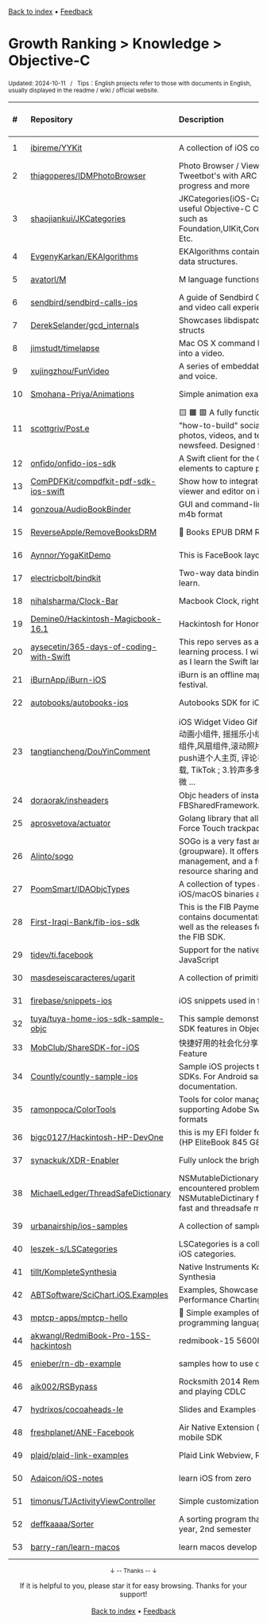 <a href="https://github.com/GrowingGit/GitHub-English-Top-Charts#github-english-top-charts">Back to index</a> • <a href="/content/docs/feedback.md">Feedback</a>

# Growth Ranking > Knowledge > Objective-C
<sub>Updated: 2024-10-11&nbsp;&nbsp;&nbsp;/&nbsp;&nbsp;&nbsp;Tips：English projects refer to those with documents in English, usually displayed in the readme / wiki / official website.</sub>

|#|Repository|Description|Stars|Average daily growth|Updated|
|:-|:-|:-|:-|:-|:-|
|1|[ibireme/YYKit](https://github.com/ibireme/YYKit)|A collection of iOS components.|13989|3|2024-06-25|
|2|[thiagoperes/IDMPhotoBrowser](https://github.com/thiagoperes/IDMPhotoBrowser)|Photo Browser / Viewer inspired by Facebook's and Tweetbot's with ARC support, swipe-to-dismiss, image progress and more|2710|1|2024-04-11|
|3|[shaojiankui/JKCategories](https://github.com/shaojiankui/JKCategories)|JKCategories(iOS-Categories,Category), a collection of useful Objective-C Categories extending iOS Frameworks such as Foundation,UIKit,CoreData,QuartzCore,CoreLocation,MapKit Etc.|3339|1|2024-05-31|
|4|[EvgenyKarkan/EKAlgorithms](https://github.com/EvgenyKarkan/EKAlgorithms)|EKAlgorithms contains some well known CS algorithms & data structures.|2423|1|2024-09-19|
|5|[avatorl/M](https://github.com/avatorl/M)|M language functions and code snippets for PowerQuery|13|0|2024-10-06|
|6|[sendbird/sendbird-calls-ios](https://github.com/sendbird/sendbird-calls-ios)|A guide of Sendbird Calls SDK for iOS for an engaging voice and video call experience. |13|0|2024-08-13|
|7|[DerekSelander/gcd_internals](https://github.com/DerekSelander/gcd_internals)|Showcases libdispatch lesser known APIs with examples & structs|7|0|2024-05-15|
|8|[jimstudt/timelapse](https://github.com/jimstudt/timelapse)|Mac OS X command line utility to turn a series of images into a video.|54|0|2024-06-19|
|9|[xujingzhou/FunVideo](https://github.com/xujingzhou/FunVideo)|A series of embeddable theme into video, include animation and voice.|22|0|2024-05-03|
|10|[Smohana-Priya/Animations](https://github.com/Smohana-Priya/Animations)|Simple animation examples|2|0|2024-09-26|
|11|[scottgriv/Post.e](https://github.com/scottgriv/Post.e)|🟨 🟧 🟥 A fully functional, multi-programming language, "how-to-build" social media platform example. Share photos, videos, and text, follow others, and enjoy a dynamic newsfeed. Designed for developers ...|3|0|2024-09-11|
|12|[onfido/onfido-ios-sdk](https://github.com/onfido/onfido-ios-sdk)|A Swift client for the Onfido API and a collection of UI elements to capture photos of documents.|100|0|2024-09-26|
|13|[ComPDFKit/compdfkit-pdf-sdk-ios-swift](https://github.com/ComPDFKit/compdfkit-pdf-sdk-ios-swift)|Show how to integrate ComPDFKit PDF SDK to build PDF viewer and editor on iOS & macOS.|14|0|2024-08-19|
|14|[gonzoua/AudioBookBinder](https://github.com/gonzoua/AudioBookBinder)|GUI and command-line utility for converting audiobooks to m4b format|228|0|2024-08-16|
|15|[ReverseApple/RemoveBooksDRM](https://github.com/ReverseApple/RemoveBooksDRM)| Books EPUB DRM Removal|58|0|2024-08-16|
|16|[Aynnor/YogaKitDemo](https://github.com/Aynnor/YogaKitDemo)|This is FaceBook layout Framework YogaKit test demo.|3|0|2024-08-26|
|17|[electricbolt/bindkit](https://github.com/electricbolt/bindkit)|Two-way data binding framework for iOS. Only one API to learn.|13|0|2024-08-11|
|18|[nihalsharma/Clock-Bar](https://github.com/nihalsharma/Clock-Bar)|Macbook   Clock, right on the touch bar|300|0|2024-04-18|
|19|[Demine0/Hackintosh-Magicbook-16.1](https://github.com/Demine0/Hackintosh-Magicbook-16.1)|Hackintosh for Honor Magicbook 16.1 HYM-WXX|4|0|2024-06-30|
|20|[aysecetin/365-days-of-coding-with-Swift](https://github.com/aysecetin/365-days-of-coding-with-Swift)| This repo serves as a resource where I document my Swift learning process. I will share my learnings and projects here as I learn the Swift language and the SwiftUI framework.|3|0|2024-09-16|
|21|[iBurnApp/iBurn-iOS](https://github.com/iBurnApp/iBurn-iOS)|iBurn is an offline map and guide for the Burning Man art festival.|70|0|2024-09-17|
|22|[autobooks/autobooks-ios](https://github.com/autobooks/autobooks-ios)|Autobooks SDK for iOS|4|0|2024-10-03|
|23|[tangtiancheng/DouYinComment](https://github.com/tangtiancheng/DouYinComment)|iOS Widget Video Gif Play Animation 1. gif视频播放小组件, 帧动画小组件, 摇摇乐小组件, 网易云iOS小组件,动态Widget,时钟组件,风扇组件,滚动照片组件; 2.抖音视频转场动画,抖音左滑push进个人主页, 评论手势拖拽效果 , 视频播放, 边下边播, 预加载, TikTok ; 3.铃声多多,上传铃声音频到库乐队(GarageBand) 4.微 ...|569|0|2024-08-07|
|24|[doraorak/insheaders](https://github.com/doraorak/insheaders)|Objc headers of instagram 333.0.4. Along with FBSharedFramework. Uploaded mainly for my own use.|3|0|2024-06-28|
|25|[aprosvetova/actuator](https://github.com/aprosvetova/actuator)|Golang library that allows you to actuate your MacBook Force Touch trackpad|15|0|2024-09-07|
|26|[Alinto/sogo](https://github.com/Alinto/sogo)|SOGo is a very fast and scalable modern collaboration suite (groupware). It offers calendaring, address book management, and a full-featured Webmail client along with resource sharing and permission h ...|1788|0|2024-10-09|
|27|[PoomSmart/IDAObjcTypes](https://github.com/PoomSmart/IDAObjcTypes)|A collection of types & functions definitions useful for iOS/macOS binaries analysis.|327|0|2024-09-15|
|28|[First-Iraqi-Bank/fib-ios-sdk](https://github.com/First-Iraqi-Bank/fib-ios-sdk)|This is the FIB Payment IOS SDK repository and mostly contains documentation around guidelines and policies as well as the releases for the various languages supported by the FIB SDK.|5|0|2024-09-05|
|29|[tidev/ti.facebook](https://github.com/tidev/ti.facebook)|Support for the native Facebook SDK in Titanium using JavaScript|50|0|2024-05-17|
|30|[masdeseiscaracteres/ugarit](https://github.com/masdeseiscaracteres/ugarit)|A collection of primitive private (now made public) archives|6|0|2024-06-25|
|31|[firebase/snippets-ios](https://github.com/firebase/snippets-ios)|iOS snippets used in firebase.google.com|129|0|2024-06-06|
|32|[tuya/tuya-home-ios-sdk-sample-objc](https://github.com/tuya/tuya-home-ios-sdk-sample-objc)|This sample demonstrates how to use Tuya Smart Home iOS SDK features in Objective-C.|14|0|2024-07-10|
|33|[MobClub/ShareSDK-for-iOS](https://github.com/MobClub/ShareSDK-for-iOS)|快捷好用的社会化分享组件 Convenient SDK for SNS Share Feature|465|0|2024-09-19|
|34|[Countly/countly-sample-ios](https://github.com/Countly/countly-sample-ios)|Sample iOS projects to demonstrate how to use Countly SDKs. For Android sample, check Android repository and documentation.|32|0|2024-08-12|
|35|[ramonpoca/ColorTools](https://github.com/ramonpoca/ColorTools)|Tools for color management in Mac OS X and iOS, supporting Adobe Swatch Exchange and NSColorList formats|245|0|2024-08-26|
|36|[bigc0127/Hackintosh-HP-DevOne](https://github.com/bigc0127/Hackintosh-HP-DevOne)|this is my EFI folder for running MacOS on the HP DevOne (HP EliteBook 845 G8)|2|0|2024-07-13|
|37|[synackuk/XDR-Enabler](https://github.com/synackuk/XDR-Enabler)|Fully unlock the brightness of your XDR MacBook, for free.|6|0|2024-08-18|
|38|[MichaelLedger/ThreadSafeDictionary](https://github.com/MichaelLedger/ThreadSafeDictionary)|NSMutableDictionary of iOS is not threadsafe. You may encountered problem when read/write shared NSMutableDictinary from multiple thread. I want to make fast and threadsafe mutable dictionary.|2|0|2024-06-18|
|39|[urbanairship/ios-samples](https://github.com/urbanairship/ios-samples)|A collection of samples using the Urban Airship ios-library|25|0|2024-04-30|
|40|[leszek-s/LSCategories](https://github.com/leszek-s/LSCategories)|LSCategories is a collection of useful Foundation and UIKit iOS categories.|12|0|2024-09-03|
|41|[tillt/KompleteSynthesia](https://github.com/tillt/KompleteSynthesia)|Native Instruments Komplete Kontrol Light Guide support for Synthesia|24|0|2024-04-27|
|42|[ABTSoftware/SciChart.iOS.Examples](https://github.com/ABTSoftware/SciChart.iOS.Examples)|Examples, Showcase & Tutorials for SciChart.iOS High Performance Charting Library|160|0|2024-06-10|
|43|[mptcp-apps/mptcp-hello](https://github.com/mptcp-apps/mptcp-hello)|👋 Simple examples of enabling Multipath TCP with different programming languages|15|0|2024-08-15|
|44|[akwangl/RedmiBook-Pro-15S-hackintosh](https://github.com/akwangl/RedmiBook-Pro-15S-hackintosh)|redmibook-15 5600H hackintosh|5|0|2024-09-20|
|45|[enieber/rn-db-example](https://github.com/enieber/rn-db-example)|samples how to use database with react native|6|0|2024-09-12|
|46|[aik002/RSBypass](https://github.com/aik002/RSBypass)|Rocksmith 2014 Remastered Edition dylib patch for loading and playing CDLC|110|0|2024-08-04|
|47|[hydrixos/cocoaheads-le](https://github.com/hydrixos/cocoaheads-le)|Slides and Examples created for Cocoaheads Leipzig|7|0|2024-09-14|
|48|[freshplanet/ANE-Facebook](https://github.com/freshplanet/ANE-Facebook)|Air Native Extension (iOS and Android) for the Facebook mobile SDK|221|0|2024-08-16|
|49|[plaid/plaid-link-examples](https://github.com/plaid/plaid-link-examples)|Plaid Link Webview, ReactNative examples|64|0|2024-04-17|
|50|[Adaicon/iOS-notes](https://github.com/Adaicon/iOS-notes)|learn iOS from zero|4|0|2024-07-14|
|51|[timonus/TJActivityViewController](https://github.com/timonus/TJActivityViewController)|Simple customization for the iOS share sheet.|54|0|2024-09-05|
|52|[deffkaaaa/Sorter](https://github.com/deffkaaaa/Sorter)|A sorting program that was created for KPI Coursework, 1st year, 2nd semester|2|0|2024-05-29|
|53|[barry-ran/learn-macos](https://github.com/barry-ran/learn-macos)|learn macos develop|20|0|2024-08-21|

<div align="center">
    <p><sub>↓ -- Thanks -- ↓</sub></p>
    If it is helpful to you, please star it for easy browsing. Thanks for your support!
</div>

<br/>

<div align="center"><a href="https://github.com/GrowingGit/GitHub-English-Top-Charts#github-english-top-charts">Back to index</a> • <a href="/content/docs/feedback.md">Feedback</a></div>

